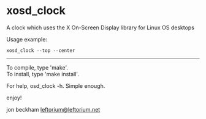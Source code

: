 # xosd_clock

A clock which uses the X On-Screen Display library for Linux OS desktops

Usage example:

`xosd_clock --top --center`

---
To compile, type 'make'.  
To install, type 'make install'.  

For help, osd_clock -h.  Simple enough.

enjoy!


jon beckham <leftorium@leftorium.net>
